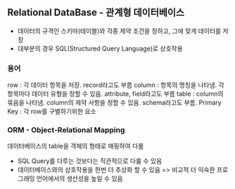 ## Relational DataBase - 관계형 데이터베이스

- 데이터의 규격인 스키마(테이블)와 각종 제약 조건을 정하고, 그에 맞게 데이터를 저장
- 대부분의 경우 SQL(Structured Query Language)로 상호작용

### 용어

row : 각 데이터 항목을 저장. record라고도 부름
column : 항목의 명칭을 나타냄. 각 항목마다 데이터 유형을 정할 수 있음. attribute, field라고도 부름
table : column의 묶음을 나타냄. column의 제약 사항을 정할 수 있음. schema라고도 부름.
Primary Key : 각 row를 구별하기위한 요소

### ORM - Object-Relational Mapping

데이터베이스의 table을 객체의 형태로 매핑하여 다룸

- SQL Query를 다루는 것보다는 직관적으로 다룰 수 있음
- 데이터베이스와의 상호작용을 한번 더 추상화 할 수 있음
  => 비교적 더 익숙한 프로그래밍 언어에서의 생산성을 높일 수 있음
